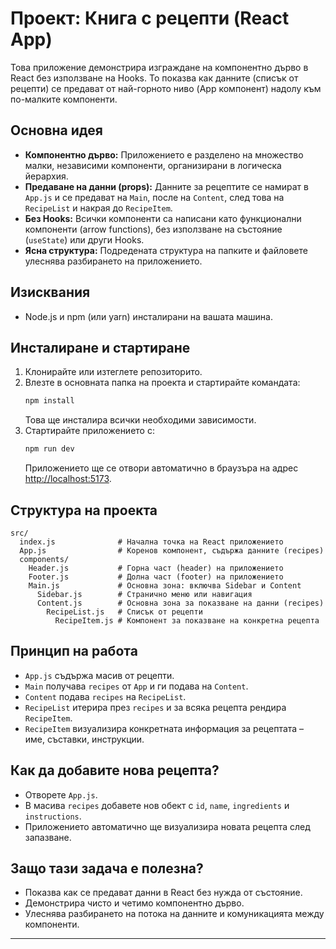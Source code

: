 # Проект: Книга с рецепти (React App)

Това приложение демонстрира изграждане на компонентно дърво в React без използване на Hooks. То показва как данните (списък от рецепти) се предават от най-горното ниво (App компонент) надолу към по-малките компоненти.

## Основна идея
- **Компонентно дърво:** Приложението е разделено на множество малки, независими компоненти, организирани в логическа йерархия.
- **Предаване на данни (props):** Данните за рецептите се намират в `App.js` и се предават на `Main`, после на `Content`, след това на `RecipeList` и накрая до `RecipeItem`.
- **Без Hooks:** Всички компоненти са написани като функционални компоненти (arrow functions), без използване на състояние (`useState`) или други Hooks.
- **Ясна структура:** Подредената структура на папките и файловете улеснява разбирането на приложението.

## Изисквания
- Node.js и npm (или yarn) инсталирани на вашата машина.

## Инсталиране и стартиране
1. Клонирайте или изтеглете репозиторито.
2. Влезте в основната папка на проекта и стартирайте командата:
   ```bash
   npm install
   ```
   Това ще инсталира всички необходими зависимости.
3. Стартирайте приложението с:
   ```bash
   npm run dev
   ```
   Приложението ще се отвори автоматично в браузъра на адрес [http://localhost:5173](http://localhost:5173).

## Структура на проекта
```
src/
  index.js              # Начална точка на React приложението
  App.js                # Коренов компонент, съдържа данните (recipes)
  components/
    Header.js           # Горна част (header) на приложението
    Footer.js           # Долна част (footer) на приложението
    Main.js             # Основна зона: включва Sidebar и Content
      Sidebar.js        # Странично меню или навигация
      Content.js        # Основна зона за показване на данни (recipes)
        RecipeList.js   # Списък от рецепти
          RecipeItem.js # Компонент за показване на конкретна рецепта
```

## Принцип на работа
- `App.js` съдържа масив от рецепти.
- `Main` получава `recipes` от `App` и ги подава на `Content`.
- `Content` подава `recipes` на `RecipeList`.
- `RecipeList` итерира през `recipes` и за всяка рецепта рендира `RecipeItem`.
- `RecipeItem` визуализира конкретната информация за рецептата – име, съставки, инструкции.

## Как да добавите нова рецепта?
- Отворете `App.js`.
- В масива `recipes` добавете нов обект с `id`, `name`, `ingredients` и `instructions`.
- Приложението автоматично ще визуализира новата рецепта след запазване.

## Защо тази задача е полезна?
- Показва как се предават данни в React без нужда от състояние.
- Демонстрира чисто и четимо компонентно дърво.
- Улеснява разбирането на потока на данните и комуникацията между компоненти.

---

